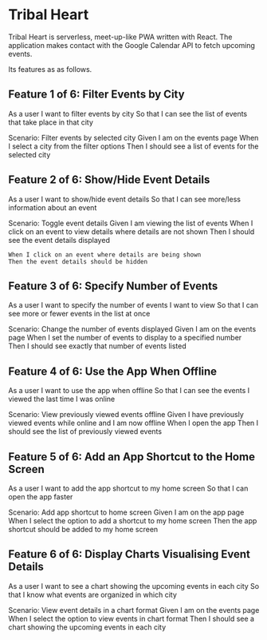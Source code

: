 # Tribal Heart

Tribal Heart is serverless, meet-up-like PWA written with React. The application makes contact with the Google Calendar API to fetch upcoming events.

Its features as as follows.

## Feature 1 of 6: Filter Events by City

  As a user
  I want to filter events by city
  So that I can see the list of events that take place in that city

  Scenario: Filter events by selected city
    Given I am on the events page
    When I select a city from the filter options
    Then I should see a list of events for the selected city

## Feature 2 of 6: Show/Hide Event Details

  As a user
  I want to show/hide event details
  So that I can see more/less information about an event

  Scenario: Toggle event details
    Given I am viewing the list of events
    When I click on an event to view details where details are not shown
    Then I should see the event details displayed

    When I click on an event where details are being shown
    Then the event details should be hidden

## Feature 3 of 6: Specify Number of Events

  As a user
  I want to specify the number of events I want to view
  So that I can see more or fewer events in the list at once

  Scenario: Change the number of events displayed
    Given I am on the events page
    When I set the number of events to display to a specified number
    Then I should see exactly that number of events listed

## Feature 4 of 6: Use the App When Offline

  As a user
  I want to use the app when offline
  So that I can see the events I viewed the last time I was online

  Scenario: View previously viewed events offline
    Given I have previously viewed events while online and I am now offline
    When I open the app
    Then I should see the list of previously viewed events

## Feature 5 of 6: Add an App Shortcut to the Home Screen

  As a user
  I want to add the app shortcut to my home screen
  So that I can open the app faster

  Scenario: Add app shortcut to home screen
    Given I am on the app page
    When I select the option to add a shortcut to my home screen
    Then the app shortcut should be added to my home screen

## Feature 6 of 6: Display Charts Visualising Event Details

  As a user
  I want to see a chart showing the upcoming events in each city
  So that I know what events are organized in which city

  Scenario: View event details in a chart format
    Given I am on the events page
    When I select the option to view events in chart format
    Then I should see a chart showing the upcoming events in each city
